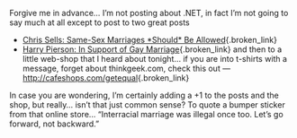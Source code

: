 Forgive me in advance&#8230; I&#8217;m not posting about .NET, in fact I&#8217;m not going to say much at all except to post to two great posts

  * [Chris Sells: Same-Sex Marriages \*Should\* Be Allowed](http://www.sellsbrothers.com/news/showTopic.aspx?ixTopic=1154){.broken_link}
  * [Harry Pierson: In Support of Gay Marriage](http://devhawk.net/PermaLink.aspx?guid=bb2c85ad-794b-46c9-b969-4891333c0702){.broken_link}
and then to a little web-shop that I heard about tonight&#8230; if you are into t-shirts with a message, forget about thinkgeek.com, check this out &#8212; <http://cafeshops.com/getequal>{.broken_link}

In case you are wondering, I&#8217;m certainly adding a +1 to the posts and the shop, but really&#8230; isn&#8217;t that just common sense? To quote a bumper sticker from that online store&#8230; &#8220;Interracial marriage was illegal once too. Let&#8217;s go forward, not backward.&#8221;